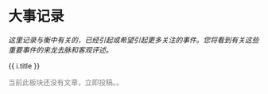 # 大事记录

*这里记录与衡中有关的，已经引起或希望引起更多关注的事件。您将看到有关这些重要事件的来龙去脉和客观评述。*

<div v-for="i in $article()">
    <p>
        <router-link :to="i.path">{{ i.title }}</router-link>
    </p>
</div>

<p style="color:grey" v-if="$article().length === 0">当前此板块还没有文章，立即<router-link to="../contribute">投稿。</router-link>。</p>